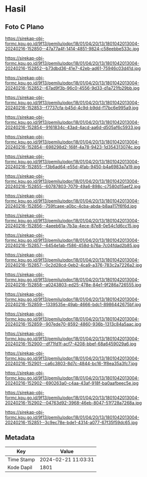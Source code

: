 # Hasil

## Foto C Plano

https://sirekap-obj-formc.kpu.go.id/9f13/pemilu/pdpr/18/01/04/20/13/1801042013004-20240216-152850--47a77a4f-1414-4851-9824-c58eebbe533c.jpg

https://sirekap-obj-formc.kpu.go.id/9f13/pemilu/pdpr/18/01/04/20/13/1801042013004-20240216-152852--b73dbd36-41e7-42eb-ad61-75946c03d41d.jpg

https://sirekap-obj-formc.kpu.go.id/9f13/pemilu/pdpr/18/01/04/20/13/1801042013004-20240216-152852--67ad9f3b-96c0-4556-9d33-d1a721fb29bb.jpg

https://sirekap-obj-formc.kpu.go.id/9f13/pemilu/pdpr/18/01/04/20/13/1801042013004-20240216-152853--f7737cfa-b45d-4c9d-b9dd-f17bc6e995a9.jpg

https://sirekap-obj-formc.kpu.go.id/9f13/pemilu/pdpr/18/01/04/20/13/1801042013004-20240216-152854--9161834c-43ad-4acd-aa6d-d505af6c5933.jpg

https://sirekap-obj-formc.kpu.go.id/9f13/pemilu/pdpr/18/01/04/20/13/1801042013004-20240216-152854--698298d2-168f-4a78-9423-1d354313074c.jpg

https://sirekap-obj-formc.kpu.go.id/9f13/pemilu/pdpr/18/01/04/20/13/1801042013004-20240216-152855--f3b6ad64-e55d-4fab-9450-b4a6983a7a19.jpg

https://sirekap-obj-formc.kpu.go.id/9f13/pemilu/pdpr/18/01/04/20/13/1801042013004-20240216-152855--60787803-7079-49a6-898c-c7580d15aef2.jpg

https://sirekap-obj-formc.kpu.go.id/9f13/pemilu/pdpr/18/01/04/20/13/1801042013004-20240216-152856--759fcaee-a0bc-4cba-abda-b8aa117f6f6d.jpg

https://sirekap-obj-formc.kpu.go.id/9f13/pemilu/pdpr/18/01/04/20/13/1801042013004-20240216-152856--4aeeb61a-7b3a-4ece-87e8-0e54c1d6cc15.jpg

https://sirekap-obj-formc.kpu.go.id/9f13/pemilu/pdpr/18/01/04/20/13/1801042013004-20240216-152857--6454e1ab-f586-458d-b76a-7c04fdad2b85.jpg

https://sirekap-obj-formc.kpu.go.id/9f13/pemilu/pdpr/18/01/04/20/13/1801042013004-20240216-152857--0c2d28cd-0eb2-4ca9-a376-783c2a7226a2.jpg

https://sirekap-obj-formc.kpu.go.id/9f13/pemilu/pdpr/18/01/04/20/13/1801042013004-20240216-152858--a0243803-ed25-478e-84e1-9f286a726555.jpg

https://sirekap-obj-formc.kpu.go.id/9f13/pemilu/pdpr/18/01/04/20/13/1801042013004-20240216-152859--1339535e-49ab-4666-bdc1-8986442675bf.jpg

https://sirekap-obj-formc.kpu.go.id/9f13/pemilu/pdpr/18/01/04/20/13/1801042013004-20240216-152859--907ede70-8592-4860-936b-1313c84a5aac.jpg

https://sirekap-obj-formc.kpu.go.id/9f13/pemilu/pdpr/18/01/04/20/13/1801042013004-20240216-152900--df71fd1f-acf7-4208-bbef-68a6459029a6.jpg

https://sirekap-obj-formc.kpu.go.id/9f13/pemilu/pdpr/18/01/04/20/13/1801042013004-20240216-152901--ca6c3803-8d7c-4844-bc16-1f8ea35a3fc7.jpg

https://sirekap-obj-formc.kpu.go.id/9f13/pemilu/pdpr/18/01/04/20/13/1801042013004-20240216-152902--690263a0-c4aa-43af-918f-ba0aafbeec5e.jpg

https://sirekap-obj-formc.kpu.go.id/9f13/pemilu/pdpr/18/01/04/20/13/1801042013004-20240216-152902--04763d92-3968-46eb-8047-51f728a7268a.jpg

https://sirekap-obj-formc.kpu.go.id/9f13/pemilu/pdpr/18/01/04/20/13/1801042013004-20240216-152851--3c9ec78e-bde1-4314-a077-67f35f59dc65.jpg


## Metadata

| Key        | Value               |
| ---------- | ------------------- |
| Time Stamp | 2024-02-21 11:03:31 |
| Kode Dapil | 1801                |




